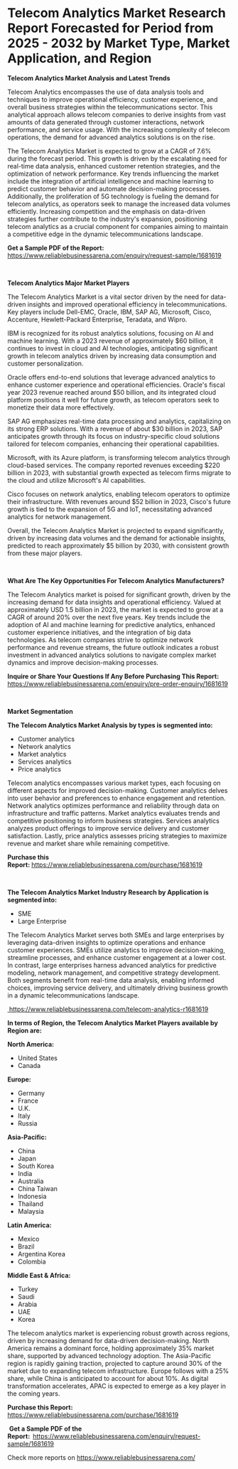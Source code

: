 <p><h1>Telecom Analytics Market Research Report Forecasted for Period from 2025 -  2032 by Market Type, Market Application, and Region</h1></p><p><strong>Telecom Analytics Market Analysis and Latest Trends</strong></p>
<p><p>Telecom Analytics encompasses the use of data analysis tools and techniques to improve operational efficiency, customer experience, and overall business strategies within the telecommunications sector. This analytical approach allows telecom companies to derive insights from vast amounts of data generated through customer interactions, network performance, and service usage. With the increasing complexity of telecom operations, the demand for advanced analytics solutions is on the rise.</p><p>The Telecom Analytics Market is expected to grow at a CAGR of 7.6% during the forecast period. This growth is driven by the escalating need for real-time data analysis, enhanced customer retention strategies, and the optimization of network performance. Key trends influencing the market include the integration of artificial intelligence and machine learning to predict customer behavior and automate decision-making processes. Additionally, the proliferation of 5G technology is fueling the demand for telecom analytics, as operators seek to manage the increased data volumes efficiently. Increasing competition and the emphasis on data-driven strategies further contribute to the industry's expansion, positioning telecom analytics as a crucial component for companies aiming to maintain a competitive edge in the dynamic telecommunications landscape.</p></p>
<p><strong>Get a Sample PDF of the Report:&nbsp;</strong> <a href="https://www.reliablebusinessarena.com/enquiry/request-sample/1681619?utm_campaign=2630&utm_medium=2&utm_source=Github&utm_content=ia&utm_term=09032025&utm_id=telecom-analytics">https://www.reliablebusinessarena.com/enquiry/request-sample/1681619</a></p>
<p>&nbsp;</p>
<p><strong>Telecom Analytics Major Market Players</strong></p>
<p><p>The Telecom Analytics Market is a vital sector driven by the need for data-driven insights and improved operational efficiency in telecommunications. Key players include Dell-EMC, Oracle, IBM, SAP AG, Microsoft, Cisco, Accenture, Hewlett-Packard Enterprise, Teradata, and Wipro. </p><p>IBM is recognized for its robust analytics solutions, focusing on AI and machine learning. With a 2023 revenue of approximately $60 billion, it continues to invest in cloud and AI technologies, anticipating significant growth in telecom analytics driven by increasing data consumption and customer personalization.</p><p>Oracle offers end-to-end solutions that leverage advanced analytics to enhance customer experience and operational efficiencies. Oracle's fiscal year 2023 revenue reached around $50 billion, and its integrated cloud platform positions it well for future growth, as telecom operators seek to monetize their data more effectively.</p><p>SAP AG emphasizes real-time data processing and analytics, capitalizing on its strong ERP solutions. With a revenue of about $30 billion in 2023, SAP anticipates growth through its focus on industry-specific cloud solutions tailored for telecom companies, enhancing their operational capabilities.</p><p>Microsoft, with its Azure platform, is transforming telecom analytics through cloud-based services. The company reported revenues exceeding $220 billion in 2023, with substantial growth expected as telecom firms migrate to the cloud and utilize Microsoft's AI capabilities.</p><p>Cisco focuses on network analytics, enabling telecom operators to optimize their infrastructure. With revenues around $52 billion in 2023, Cisco's future growth is tied to the expansion of 5G and IoT, necessitating advanced analytics for network management.</p><p>Overall, the Telecom Analytics Market is projected to expand significantly, driven by increasing data volumes and the demand for actionable insights, predicted to reach approximately $5 billion by 2030, with consistent growth from these major players.</p></p>
<p>&nbsp;</p>
<p><strong>What Are The Key Opportunities For Telecom Analytics Manufacturers?</strong></p>
<p><p>The Telecom Analytics market is poised for significant growth, driven by the increasing demand for data insights and operational efficiency. Valued at approximately USD 1.5 billion in 2023, the market is expected to grow at a CAGR of around 20% over the next five years. Key trends include the adoption of AI and machine learning for predictive analytics, enhanced customer experience initiatives, and the integration of big data technologies. As telecom companies strive to optimize network performance and revenue streams, the future outlook indicates a robust investment in advanced analytics solutions to navigate complex market dynamics and improve decision-making processes.</p></p>
<p><strong>Inquire or Share Your Questions If Any Before Purchasing This Report:</strong> <a href="https://www.reliablebusinessarena.com/enquiry/pre-order-enquiry/1681619?utm_campaign=2630&utm_medium=2&utm_source=Github&utm_content=ia&utm_term=09032025&utm_id=telecom-analytics">https://www.reliablebusinessarena.com/enquiry/pre-order-enquiry/1681619</a></p>
<p>&nbsp;</p>
<p><strong>Market Segmentation</strong></p>
<p><strong>The Telecom Analytics Market Analysis by types is segmented into:</strong></p>
<p><ul><li>Customer analytics</li><li>Network analytics</li><li>Market analytics</li><li>Services analytics</li><li>Price analytics</li></ul></p>
<p><p>Telecom analytics encompasses various market types, each focusing on different aspects for improved decision-making. Customer analytics delves into user behavior and preferences to enhance engagement and retention. Network analytics optimizes performance and reliability through data on infrastructure and traffic patterns. Market analytics evaluates trends and competitive positioning to inform business strategies. Services analytics analyzes product offerings to improve service delivery and customer satisfaction. Lastly, price analytics assesses pricing strategies to maximize revenue and market share while remaining competitive.</p></p>
<p><strong>Purchase this Report:&nbsp;</strong><a href="https://www.reliablebusinessarena.com/purchase/1681619?utm_campaign=2630&utm_medium=2&utm_source=Github&utm_content=ia&utm_term=09032025&utm_id=telecom-analytics">https://www.reliablebusinessarena.com/purchase/1681619</a></p>
<p>&nbsp;</p>
<p><strong>The Telecom Analytics Market Industry Research by Application is segmented into:</strong></p>
<p><ul><li>SME</li><li>Large Enterprise</li></ul></p>
<p><p>The Telecom Analytics Market serves both SMEs and large enterprises by leveraging data-driven insights to optimize operations and enhance customer experiences. SMEs utilize analytics to improve decision-making, streamline processes, and enhance customer engagement at a lower cost. In contrast, large enterprises harness advanced analytics for predictive modeling, network management, and competitive strategy development. Both segments benefit from real-time data analysis, enabling informed choices, improving service delivery, and ultimately driving business growth in a dynamic telecommunications landscape.</p></p>
<p><a href="https://www.reliablebusinessarena.com/telecom-analytics-r1681619?utm_campaign=2630&utm_medium=2&utm_source=Github&utm_content=ia&utm_term=09032025&utm_id=telecom-analytics">&nbsp;https://www.reliablebusinessarena.com/telecom-analytics-r1681619</a></p>
<p><strong>In terms of Region, the Telecom Analytics Market Players available by Region are:</strong></p>
<p>
    <p> <strong> North America: </strong>
        <ul>
            <li>United States</li>
            <li>Canada</li>
        </ul>
        </p> 
    <p> <strong> Europe: </strong>
        <ul>
            <li>Germany</li>
            <li>France</li>
            <li>U.K.</li>
            <li>Italy</li>
            <li>Russia</li>
        </ul>
        </p> 
    <p> <strong> Asia-Pacific: </strong>
        <ul>
            <li>China</li>
            <li>Japan</li>
            <li>South Korea</li>
            <li>India</li>
            <li>Australia</li>
            <li>China Taiwan</li>
            <li>Indonesia</li>
            <li>Thailand</li>
            <li>Malaysia</li>
        </ul>
        </p> 
    <p> <strong> Latin America: </strong>
        <ul>
            <li>Mexico</li>
            <li>Brazil</li>
            <li>Argentina Korea</li>
            <li>Colombia</li>
        </ul>
        </p> 
    <p> <strong> Middle East & Africa: </strong>
        <ul>
            <li>Turkey</li>
            <li>Saudi</li>
            <li>Arabia</li>
            <li>UAE</li>
            <li>Korea</li>
        </ul>
    </p>
    </p>
<p><p>The telecom analytics market is experiencing robust growth across regions, driven by increasing demand for data-driven decision-making. North America remains a dominant force, holding approximately 35% market share, supported by advanced technology adoption. The Asia-Pacific region is rapidly gaining traction, projected to capture around 30% of the market due to expanding telecom infrastructure. Europe follows with a 25% share, while China is anticipated to account for about 10%. As digital transformation accelerates, APAC is expected to emerge as a key player in the coming years.</p></p>
<p><strong>Purchase this Report: </strong><a href="https://www.reliablebusinessarena.com/purchase/1681619?utm_campaign=2630&utm_medium=2&utm_source=Github&utm_content=ia&utm_term=09032025&utm_id=telecom-analytics">https://www.reliablebusinessarena.com/purchase/1681619</a></p>
<p>&nbsp;<strong>Get a Sample PDF of the Report:&nbsp;&nbsp;</strong><a href="https://www.reliablebusinessarena.com/enquiry/request-sample/1681619?utm_campaign=2630&utm_medium=2&utm_source=Github&utm_content=ia&utm_term=09032025&utm_id=telecom-analytics">https://www.reliablebusinessarena.com/enquiry/request-sample/1681619</a></p>
<p><strong></strong></p>
<p>Check more reports on <a href="https://www.reliablebusinessarena.com/?utm_campaign=2630&utm_medium=2&utm_source=Github&utm_content=ia&utm_term=09032025&utm_id=telecom-analytics">https://www.reliablebusinessarena.com/</a></p>